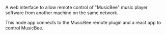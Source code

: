 A web interface to allow remote control of "MusicBee" music player software from another machine on the same network.

This node app connects to the MusicBee remote plugin and a react app to control MusicBee.
